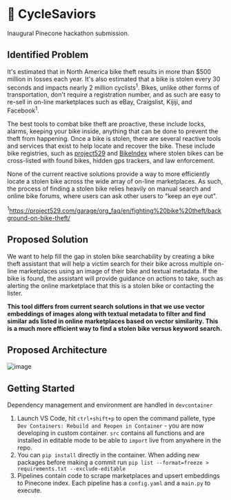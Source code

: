 # :bicyclist: CycleSaviors
Inaugural Pinecone hackathon submission.

## Identified Problem
It's estimated that in North America bike theft results in more than $500 million in losses each year. It's also estimated that a bike is stolen every 30 seconds and impacts nearly 2 million cyclists<sup>1</sup>. Bikes, unlike other forms of transportation, don't require a registration number, and as such are easy to re-sell in on-line marketplaces such as eBay, Craigslist, Kijiji, and Facebook<sup>1</sup>. 

The best tools to combat bike theft are proactive, these include locks, alarms, keeping your bike inside, anything that can be done to prevent the theft from happening. Once a bike is stolen, there are several reactive tools and services that exist to help locate and recover the bike. These include bike registries, such as [project529](https://project529.com/garage/) and [BikeIndex](https://bikeindex.org/) where stolen bikes can be cross-listed with found bikes, hidden gps trackers, and law enforcement. 

None of the current reactive solutions provide a way to more efficiently locate a stolen bike across the wide array of on-line marketplaces. As such, the process of finding a stolen bike relies heavily on manual search and online bike forums, where users can ask other users to "keep an eye out". 

<sup>1</sup>https://project529.com/garage/org_faq/en/fighting%20bike%20theft/background-on-bike-theft/

## Proposed Solution
We want to help fill the gap in stolen bike searchability by creating a bike theft assistant that will help a victim search for their bike across multiple on-line marketplaces using an image of their bike and textual metadata. If the bike is found, the assistant will provide guidance on actions to take, such as alerting the online marketplace that this is a stolen bike or contacting the lister. 

<strong>This tool differs from current search solutions in that we use vector embeddings of images along with textual metadata to filter and find similar ads listed in online marketplaces based on vector similarity. This is a much more efficient way to find a stolen bike versus keyword search.</strong>

## Proposed Architecture

![image](https://github.com/david-hurley/CycleSaviourTemp/assets/34819526/f6e1e04a-f4f7-43a8-aa4f-10d2f1830d66)

## Getting Started
Dependency management and environment are handled in `devcontainer`
1. Launch VS Code, hit `ctrl+shift+p` to open the command pallete, type `Dev Containers: Rebuild and Reopen in Container` - you are now developing in custom container. `src` contains all functions and are installed in editable mode to be able to `import` live from anywhere in the repo.
2. You can `pip install` directly in the container. When adding new packages before making a commit run `pip list --format=freeze > requirements.txt --exclude-editable`
3. Pipelines contain code to scrape marketplaces and upsert embeddings to Pinecone index. Each pipeline has a `config.yaml` and a `main.py` to execute. 